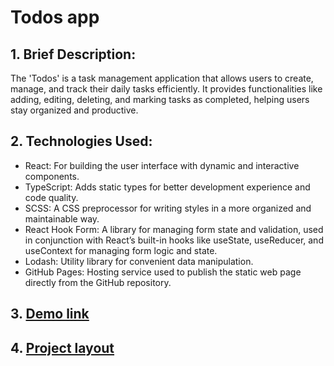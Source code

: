 # Todos app

## 1. Brief Description:

The 'Todos' is a task management application that allows users to create, manage, and track their daily tasks efficiently. It provides functionalities like adding, editing, deleting, and marking tasks as completed, helping users stay organized and productive.

## 2. Technologies Used:
  - React: For building the user interface with dynamic and interactive components.
  - TypeScript: Adds static types for better development experience and code quality.
  - SCSS: A CSS preprocessor for writing styles in a more organized and maintainable way.
  - React Hook Form: A library for managing form state and validation, used in conjunction with React’s built-in hooks like useState, useReducer, and useContext for managing form logic and state.
  - Lodash: Utility library for convenient data manipulation.
  - GitHub Pages: Hosting service used to publish the static web page directly from the GitHub repository.

## 3. [Demo link](https://alinaovod.github.io/to-do-app/)
## 4. [Project layout](https://github.com/AlinaOvod/to-do-app)
